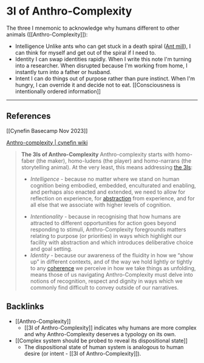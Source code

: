 # 3I of Anthro-Complexity

The three I mnemonic to acknowledge why humans different to other animals ([[Anthro-Complexity]]):

- Intelligence
  Unlike ants who can get stuck in a death spiral ([Ant mill](https://en.wikipedia.org/wiki/Ant_mill)), I can think for myself and get out of the spiral if I need to.
- Identity
  I can swap identities rapidly. When I write this note I'm turning into a researcher. When disrupted because I'm working from home, I instantly turn into a father or husband.
- Intent
  I can do things out of purpose rather than pure instinct. When I'm hungry, I can override it and decide not to eat. [[Consciousness is intentionally ordered information]]

---
## References
[[Cynefin Basecamp Nov 2023]]

[Anthro-complexity | cynefin wiki](https://cynefin.io/wiki/Anthro-complexity)
> **The 3Is of Anthro-Complexity**
> Anthro-complexity starts with homo-faber (the maker), homo-ludens (the player) and homo-narrans (the storytelling animal). At the very least, this means addressing [the 3Is](https://www.cognitive-edge.com/twelvetide-2008-anthro-complexity/):
> 
> - *Intelligence* - because no matter where we stand on human cognition being embodied, embedded, enculturated and enabling, and perhaps also enacted and extended, we need to allow for reflection on experience, for [abstraction](https://cynefin.io/wiki/Abstraction) from experience, and for all else that we associate with higher levels of cognition.
> * *Intentionality* - because in recognising that how humans are attracted to different opportunities for action goes beyond responding to stimuli, Anthro-Complexity foregrounds matters relating to purpose (or priorities) in ways which highlight our facility with abstraction and which introduces deliberative choice and goal setting.
> * *Identity* - because our awareness of the fluidity in how we “show up” in different contexts, and of the way we hold lightly or tightly to any [coherence](https://cynefin.io/wiki/Coherence) we perceive in how we take things as unfolding, means those of us navigating Anthro-Complexity must delve into notions of recognition, respect and dignity in ways which we commonly find difficult to convey outside of our narratives.

## Backlinks
* [[Anthro-Complexity]]
	* [[3I of Anthro-Complexity]] indicates why humans are more complex and why Anthro-Complexity deserves a typology on its own.
* [[Complex system should be probed to reveal its dispositional state]]
	* The dispositional state of human system is analogous to human desire (or intent - [[3I of Anthro-Complexity]]).

<!-- #evergreen -->

<!-- {BearID:60A81EA9-D1FA-43F2-859F-C028D0FC8E5A} -->
